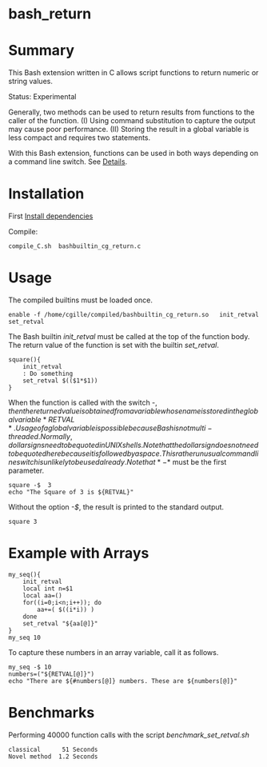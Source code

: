 # bash_return

# Summary

This  Bash extension written in C allows script functions to return numeric or string values.

Status: Experimental


Generally, two methods can be used to return results from functions to the caller of the function.
(I) Using command substitution to capture the output may cause poor performance.
(II) Storing the result in a global variable is less compact and requires two statements.


With this Bash extension, functions can be used in both ways depending on a command line switch.
See  [Details](./motivation.md).


# Installation

First [Install dependencies](./INSTALL_DEPENDENCIES.md)

Compile:

    compile_C.sh  bashbuiltin_cg_return.c

# Usage

The compiled builtins must be loaded once.

    enable -f /home/cgille/compiled/bashbuiltin_cg_return.so   init_retval set_retval

The Bash builtin *init_retval* must be called at the top of the function body.
The return value of the function is set  with the builtin *set_retval*.

    square(){
        init_retval
        : Do something
        set_retval $(($1*$1))
    }

When the function is called with the switch -$, then the returned value is obtained from a variable
whose name is stored in the global variable *RETVAL*.  Usage of a global variable is possible
because Bash is not multi-threaded. Normally, dollar signs need to be quoted in UNIX shells. Note
that the dollar sign does not need to be quoted here because it is followed by a space. This rather
unusual command line switch is unlikely to be used already.  Note that *-$* must be the first
parameter.

    square -$  3
    echo "The Square of 3 is ${RETVAL}"

Without the option *-$*, the result is printed to the standard output.

    square 3

# Example with Arrays

    my_seq(){
        init_retval
        local int n=$1
        local aa=()
        for((i=0;i<n;i++)); do
            aa+=( $((i*i)) )
        done
        set_retval "${aa[@]}"
    }
    my_seq 10


To capture these numbers in an array variable, call it as follows.

    my_seq -$ 10
    numbers=("${RETVAL[@]}")
    echo "There are ${#numbers[@]} numbers. These are ${numbers[@]}"

# Benchmarks

Performing 40000 function calls with the script *benchmark_set_retval.sh*

    classical      51 Seconds
    Novel method  1.2 Seconds
